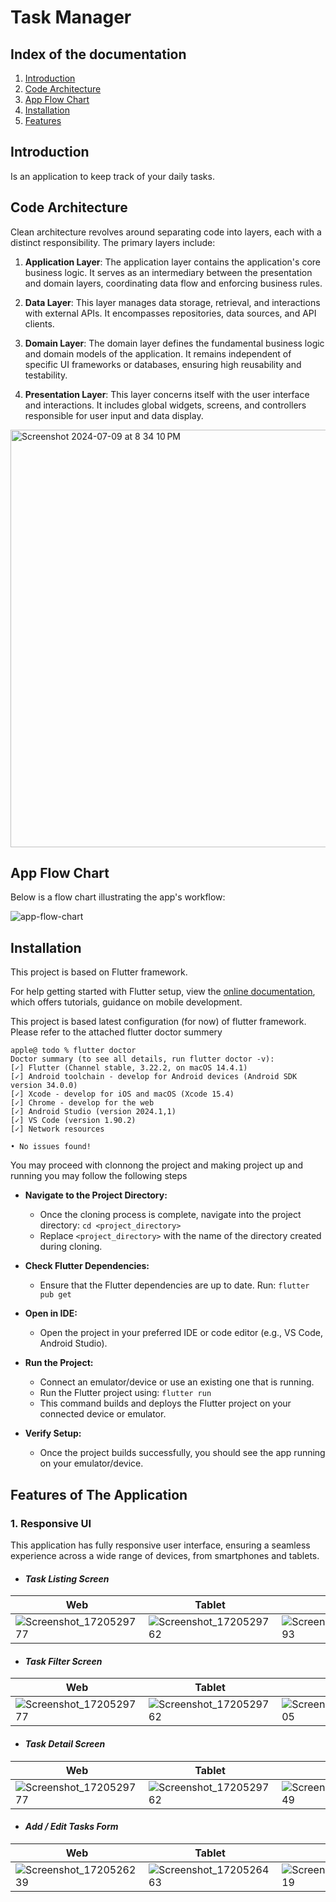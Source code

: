 # Task Manager



## Index of the documentation

1.  [Introduction](#introduction)
2.  [Code Architecture](#code-architecture)
3.  [App Flow Chart](#app-flow-chart)
4.  [Installation](#installation)
5.  [Features](#features-of-the-application)

##
## Introduction

Is an application to keep track of your daily tasks.

##
## Code Architecture

Clean architecture revolves around separating code into layers, each with a distinct responsibility. The primary layers include:

1.  **Application Layer**: The application layer contains the application's core business logic. It serves as an intermediary between the presentation and domain layers, coordinating data flow and enforcing business rules.

2.  **Data Layer**: This layer manages data storage, retrieval, and interactions with external APIs. It encompasses repositories, data sources, and API clients.

3.  **Domain Layer**: The domain layer defines the fundamental business logic and domain models of the application. It remains independent of specific UI frameworks or databases, ensuring high reusability and testability.

4.  **Presentation Layer**: This layer concerns itself with the user interface and interactions. It includes global widgets, screens, and controllers responsible for user input and data display.


<img width="668" alt="Screenshot 2024-07-09 at 8 34 10 PM" src="https://github.com/Danish-Git/expense_manager/assets/79436114/582df4ac-28a1-41d3-a8f2-b19622f3599d">

##
## App Flow Chart

Below is a flow chart illustrating the app's workflow:

![app-flow-chart](https://github.com/Danish-Git/expense_manager/assets/79436114/6c2dcf20-a0a0-4f0c-a156-f5621d2e6ab9)


##
## Installation

This project is based on Flutter framework.

For help getting started with Flutter setup, view the [online documentation](https://docs.flutter.dev/get-started/install), which offers tutorials, guidance on mobile development.

This project is based latest configuration (for now) of flutter framework. Please refer to the attached flutter doctor summery


    apple@ todo % flutter doctor  
    Doctor summary (to see all details, run flutter doctor -v):  
    [✓] Flutter (Channel stable, 3.22.2, on macOS 14.4.1)  
    [✓] Android toolchain - develop for Android devices (Android SDK version 34.0.0)  
    [✓] Xcode - develop for iOS and macOS (Xcode 15.4)  
    [✓] Chrome - develop for the web  
    [✓] Android Studio (version 2024.1,1)  
    [✓] VS Code (version 1.90.2)  
    [✓] Network resources  
      
    • No issues found!
You may proceed with clonnong the project and making project up and running you may follow the following steps

-   **Navigate to the Project Directory:**
    -   Once the cloning process is complete, navigate into the project directory: `cd <project_directory>`
    -   Replace `<project_directory>` with the name of the directory created during cloning.
-   **Check Flutter Dependencies:**
    -   Ensure that the Flutter dependencies are up to date. Run: `flutter pub get`

-   **Open in IDE:**
    -   Open the project in your preferred IDE or code editor (e.g., VS Code, Android Studio).

-   **Run the Project:**
    -   Connect an emulator/device or use an existing one that is running.
    -   Run the Flutter project using:  `flutter run`
    -   This command builds and deploys the Flutter project on your connected device or emulator.

-   **Verify Setup:**
    -   Once the project builds successfully, you should see the app running on your emulator/device.


##
## Features of The Application

### 1. Responsive UI

This application has fully responsive user interface, ensuring a seamless experience across a wide range of devices, from smartphones and tablets.

- #### *Task Listing Screen*
| Web | Tablet | Mobile |
|--|--|--|
| ![Screenshot_1720529777](https://github.com/user-attachments/assets/b3152745-25e4-40f9-a4fa-afd66a2722ee) |  ![Screenshot_1720529762](https://github.com/user-attachments/assets/6ea06ae9-6305-4cbc-b6d1-7f8374ba2a20)  |  ![Screenshot_1727429493](https://github.com/user-attachments/assets/0864e3b6-5d41-4687-bd8c-3434ad3da368)  |



- #### *Task Filter Screen*
| Web | Tablet | Mobile |
|--|--|--|
| ![Screenshot_1720529777](https://github.com/user-attachments/assets/71519b2e-c984-4ae4-840b-c4594bf37216) |  ![Screenshot_1720529762](https://github.com/user-attachments/assets/e960be9e-edb6-46e3-a491-633242e0c5a2)  |  ![Screenshot_1727429505](https://github.com/user-attachments/assets/6ba98a7e-7096-435a-a680-ea61f9fd238a)  |


- #### *Task Detail Screen*
| Web | Tablet | Mobile |
|--|--|--|
| ![Screenshot_1720529777](https://github.com/user-attachments/assets/2a09c45d-ac11-426b-9e64-80217e78c3d2) |  ![Screenshot_1720529762](https://github.com/user-attachments/assets/81090ceb-4cd8-4103-aedb-951a71f6e529)  |  ![Screenshot_1727429549](https://github.com/user-attachments/assets/173ccddf-9956-493e-8404-8e838743c642)  |


- #### *Add / Edit Tasks Form*
| Web | Tablet | Mobile |
|--|--|--|
| ![Screenshot_1720526239](https://github.com/user-attachments/assets/c8a2e5a0-5704-45dd-9437-c8e631cf24ff) | ![Screenshot_1720526463](https://github.com/user-attachments/assets/eae487f6-e6bb-43e6-9327-1c89d0952d0f) | ![Screenshot_1727429519](https://github.com/user-attachments/assets/833ceda8-d000-4a63-a13d-ae41dd9c1989) |




